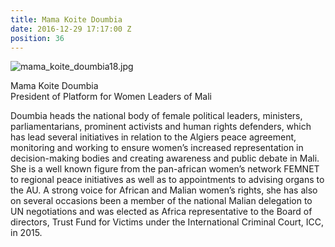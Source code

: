 ```yaml
---
title: Mama Koite Doumbia
date: 2016-12-29 17:17:00 Z
position: 36
---
```


![mama_koite_doumbia18.jpg](/uploads/mama_koite_doumbia18.jpg)

Mama Koite Doumbia <br> President of Platform for Women Leaders of Mali

Doumbia heads the national body of female political leaders, ministers, parliamentarians, prominent activists and human rights defenders, which has lead several initiatives in relation to the Algiers peace agreement, monitoring and working to ensure women’s increased representation in decision-making bodies and creating awareness and public debate in Mali. She is a well known figure from the pan-african women’s network FEMNET to regional peace initiatives as well as to appointments to advising organs to the AU. A strong voice for African and Malian women’s rights, she has also on several occasions been a member of the national Malian delegation to UN negotiations and was elected as Africa representative to the Board of directors, Trust Fund for Victims under the International Criminal Court, ICC, in 2015.